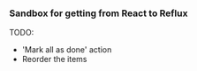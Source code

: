 ### Sandbox for getting from React to Reflux

TODO:

- 'Mark all as done' action
- Reorder the items


